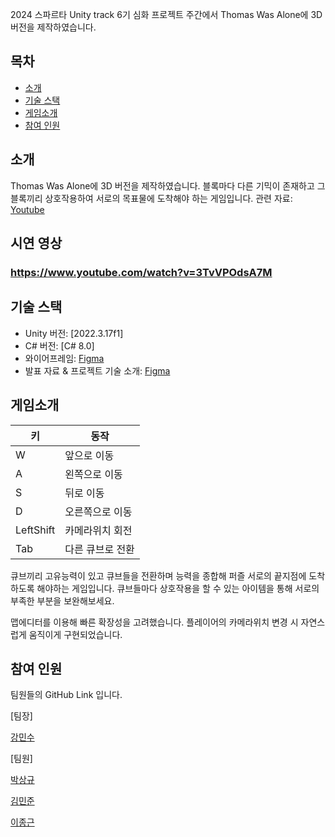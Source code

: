 2024 스파르타 Unity track 6기 심화 프로젝트 주간에서 Thomas Was Alone에 3D 버전을 제작하였습니다.

## 목차
- [소개](#소개)
- [기술 스택](#기술-스택)
- [게임소개](#게임소개)
- [참여 인원](#참여-인원)

## 소개
Thomas Was Alone에 3D 버전을 제작하였습니다.
블록마다 다른 기믹이 존재하고 그 블록끼리 상호작용하여 서로의 목표물에 도착해야 하는 게임입니다.
관련 자료: [Youtube](https://www.youtube.com/watch?v=J19OqRQliAY)

## 시연 영상
### https://www.youtube.com/watch?v=3TvVPOdsA7M

## 기술 스택

- Unity 버전: [2022.3.17f1]
- C# 버전: [C# 8.0]
- 와이어프레임: [Figma](https://www.figma.com/board/fMQBL9w37MvjobztJfz0hS/Untitled?node-id=0-1&node-type=canvas&t=WVI7KkmLMgMR7FkZ-0) 
- 발표 자료 & 프로젝트 기술 소개: [Figma](https://www.figma.com/slides/8Iw77NpYTmYbKYoMoXajjc/15%EC%A1%B0-%EB%B0%9C%ED%91%9C%EC%9E%90%EB%A3%8C?node-id=64-40&node-type=slide&t=WWSL8du8ssjBzTuR-0)

## 게임소개

| 키        | 동작           |
|-----------|----------------|
| W         | 앞으로 이동     |
| A         | 왼쪽으로 이동   |
| S         | 뒤로 이동      |
| D         | 오른쪽으로 이동 |
| LeftShift | 카메라위치 회전 |
| Tab       | 다른 큐브로 전환|

큐브끼리 고유능력이 있고 큐브들을 전환하며 능력을 종합해 퍼즐 서로의 끝지점에 도착하도록 해야하는 게임입니다.
큐브들마다 상호작용을 할 수 있는 아이템을 통해 서로의 부족한 부분을 보완해보세요.

맵에디터를 이용해 빠른 확장성을 고려했습니다.
플레이어의 카메라위치 변경 시 자연스럽게 움직이게 구현되었습니다.


## 참여 인원

팀원들의 GitHub Link 입니다.

[팀장]

[강민수](https://github.com/minsu454)

[팀원]

[박상규](https://github.com/parktkdrb)

[김민준](https://github.com/ekrxjvpvj0110)

[이종근](https://github.com/geuneda)
